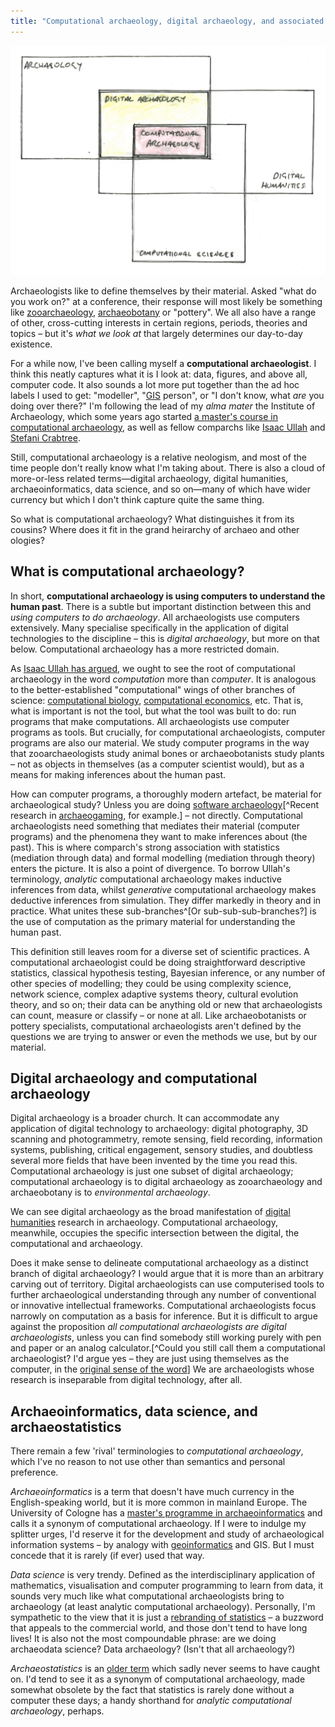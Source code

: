 ```yaml
---
title: "Computational archaeology, digital archaeology, and associated ologies"
---
```


![](/images/comp_arch_euler.png)

Archaeologists like to define themselves by their material.
Asked "what do you work on?" at a conference, their response will most likely be something like [zooarchaeology](https://en.wikipedia.org/wiki/Zooarchaeology), [archaeobotany](https://en.wikipedia.org/wiki/Archaeobotany) or "pottery".
We all also have a range of other, cross-cutting interests in certain regions, periods, theories and topics – but it's *what we look at* that largely determines our day-to-day existence.

For a while now, I've been calling myself a **computational archaeologist**.
I think this neatly captures what it is I look at: data, figures, and above all, computer code.
It also sounds a lot more put together than the ad hoc labels I used to get: "modeller", "[GIS](https://en.wikipedia.org/wiki/Geographic_information_system) person", or "I don't know, what *are* you doing over there?"
I'm following the lead of my *alma mater* the Institute of Archaeology, which some years ago started [a master's course in computational archaeology](https://www.ucl.ac.uk/prospective-students/graduate/taught-degrees/computational-archaeology-gis-data-science-complexity-msc), as well as fellow comparchs like [Isaac Ullah](https://isaacullah.github.io/) and [Stefani Crabtree](https://stefanicrabtree.com/about-stefani/).

Still, computational archaeology is a relative neologism, and most of the time people don't really know what I'm taking about.
There is also a cloud of more-or-less related terms—digital archaeology, digital humanities, archaeoinformatics, data science, and so on—many of which have wider currency but which I don't think capture quite the same thing.

So what is computational archaeology?
What distinguishes it from its cousins?
Where does it fit in the grand heirarchy of archaeo and other ologies?

## What is computational archaeology?

In short, **computational archaeology is using computers to understand the human past**.
There is a subtle but important distinction between this and *using computers to do archaeology*.
All archaeologists use computers extensively.
Many specialise specifically in the application of digital technologies to the discipline – this is *digital archaeology*, but more on that below.
Computational archaeology has a more restricted domain.

As [Isaac Ullah has argued](https://isaacullah.github.io/What-is-Computational-Archaeology/), we ought to see the root of computational archaeology in the word *computation* more than *computer*.
It is analogous to the better-established "computational" wings of other branches of science: [computational biology](https://en.wikipedia.org/wiki/Computational_biology), [computational economics](https://en.wikipedia.org/wiki/Computational_economics), etc.
That is, what is important is not the tool, but what the tool was built to do: run programs that make computations.
All archaeologists use computer programs as tools.
But crucially, for computational archaeologists, computer programs are also our material.
We study computer programs in the way that zooarchaeologists study animal bones or archaeobotanists study plants – not as objects in themselves (as a computer scientist would), but as a means for making inferences about the human past.

How can computer programs, a thoroughly modern artefact, be material for archaeological study? Unless you are doing [software archaeology](https://en.wikipedia.org/wiki/Software_archaeology)[^Recent research in [archaeogaming](https://archaeogaming.com/), for example.] – not directly.
Computational archaeologists need something that mediates their material (computer programs) and the phenomena they want to make inferences about (the past).
This is where comparch's strong association with statistics (mediation through data) and formal modelling (mediation through theory) enters the picture.
It is also a point of divergence.
To borrow Ullah's terminology, *analytic* computational archaeology makes inductive inferences from data, whilst *generative* computational archaeology makes deductive inferences from simulation.
They differ markedly in theory and in practice.
What unites these sub-branches^[Or sub-sub-sub-branches?] is the use of computation as the primary material for understanding the human past.

This definition still leaves room for a diverse set of scientific practices.
A computational archaeologist could be doing straightforward descriptive statistics, classical hypothesis testing, Bayesian inference, or any number of other species of modelling;
they could be using complexity science, network science, complex adaptive systems theory, cultural evolution theory, and so on;
their data can be anything old or new that archaeologists can count, measure or classify – or none at all.
Like archaeobotanists or pottery specialists, computational archaeologists aren't defined by the questions we are trying to answer or even the methods we use, but by our material.

## Digital archaeology and computational archaeology

Digital archaeology is a broader church.
It can accommodate any application of digital technology to archaeology: digital photography, 3D scanning and photogrammetry, remote sensing, field recording, information systems, publishing, critical engagement, sensory studies, and doubtless several more fields that have been invented by the time you read this.
Computational archaeology is just one subset of digital archaeology; computational archaeology is to digital archaeology as zooarchaeology and archaeobotany is to *environmental archaeology*.

We can see digital archaeology as the broad manifestation of [digital humanities](https://en.wikipedia.org/wiki/Digital_humanities) research in archaeology.
Computational archaeology, meanwhile, occupies the specific intersection between the digital, the computational and archaeology.

Does it make sense to delineate computational archaeology as a distinct branch of digital archaeology?
I would argue that it is more than an arbitrary carving out of territory.
Digital archaeologists can use computerised tools to further archaeological understanding through any number of conventional or innovative intellectual frameworks.
Computational archaeologists focus narrowly on computation as a basis for inference.
But it is difficult to argue against the proposition *all computational archaeologists are digital archaeologists*, unless you can find somebody still working purely with pen and paper or an analog calculator.[^Could you still call them a computational archaeologist? I'd argue yes – they are just using themselves as the computer, in the [original sense of the word](https://en.wikipedia.org/wiki/Computer_(job_description))]
We are archaeologists whose research is inseparable from digital technology, after all.

## Archaeoinformatics, data science, and archaeostatistics

There remain a few 'rival' terminologies to *computational archaeology*, which I've no reason to not use other than semantics and personal preference.

*Archaeoinformatics* is a term that doesn't have much currency in the English-speaking world, but it is more common in mainland Europe.
The University of Cologne has a [master's programme in archaeoinformatics](http://archaeologie.uni-koeln.de/archit.html?&L=1) and calls it a synonym of computational archaeology.
If I were to indulge my splitter urges, I'd reserve it for the development and study of archaeological information systems – by analogy with [geoinformatics](https://en.wikipedia.org/wiki/Geoinformatics) and GIS.
But I must concede that it is rarely (if ever) used that way.

*Data science* is very trendy.
Defined as the interdisciplinary application of mathematics, visualisation and computer programming to learn from data, it sounds very much like what computational archaeologists bring to archaeology (at least analytic computational archaeology).
Personally, I'm sympathetic to the view that it is just a [rebranding of statistics](https://twitter.com/cdixon/status/428914681911070720) – a buzzword that appeals to the commercial world, and those don't tend to have long lives!
It is also not the most compoundable phrase: are we doing archaeodata science? Data archaeology? (Isn't that all archaeology?)

*Archaeostatistics* is an [older term](https://en.wikipedia.org/wiki/Data_science) which sadly never seems to have caught on.
I'd tend to see it as a synonym of computational archaeology, made somewhat obsolete by the fact that statistics is rarely done without a computer these days;
a handy shorthand for *analytic computational archaeology*, perhaps.

